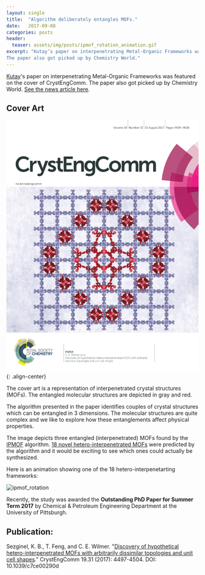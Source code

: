 ```yaml
---
layout: single
title:  "Algorithm deliberately entangles MOFs."
date:   2017-09-08
categories: posts
header:
  teaser: assets/img/posts/ipmof_rotation_animation.gif
excerpt: "Kutay’s paper on interpenetrating Metal-Organic Frameworks was featured on the cover of CrystEngComm.
The paper also got picked up by Chemistry World."
---
```

[Kutay](https://kbsezginel.github.io/)'s paper on interpenetrating Metal-Organic Frameworks was featured on the cover of CrystEngComm. The paper also got picked up by Chemistry World. [See the news article here](https://www.chemistryworld.com/news/algorithm-deliberately-entangles-mofs/3007817.article).

Cover Art
---------
![ipmof_cover](/assets/img/posts/ipmof_cover.png){: .align-center}

The cover art is a representation of interpenetrated crystal structures (MOFs).
The entangled molecular structures are depicted in gray and red.

The algorithm presented in the paper identifies couples of crystal structures which can be entangled in 3 dimensions.
The molecular structures are quite complex and we like to explore how these entanglements affect physical properties.

The image depicts three entangled (interpenetrated) MOFs found by the [IPMOF](https://github.com/kbsezginel/ipmof) algorithm.
[18 novel hetero-interpenetrated MOFs](https://github.com/kbsezginel/IPMOF-candidates) were predicted by the algorithm and it would be exciting to see which ones could actually be synthesized.

Here is an animation showing one of the 18 hetero-interpenetarting frameworks:

![ipmof_rotation](/assets/img/posts/ipmof_rotation_animation.gif)

Recently, the study was awarded the **Outstanding PhD Paper for Summer Term 2017** by Chemical & Petroleum Engineering
Department at the University of Pittsburgh.

Publication:
------------
Sezginel, K. B., T. Feng, and C. E. Wilmer. "[Discovery of hypothetical hetero-interpenetrated MOFs with arbitrarily dissimilar topologies and unit cell shapes](http://pubs.rsc.org/en/content/articlelanding/2017/ce/c7ce00290d)." CrystEngComm 19.31 (2017): 4497-4504. DOI: 10.1039/c7ce00290d
